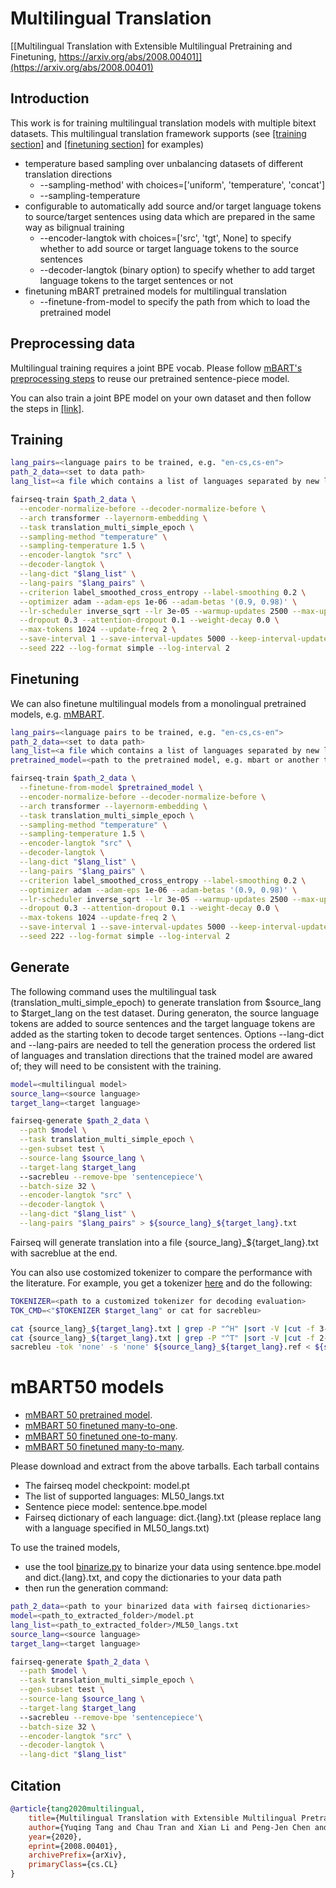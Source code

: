 # Multilingual Translation

[[Multilingual Translation with Extensible Multilingual Pretraining and Finetuning, https://arxiv.org/abs/2008.00401]](https://arxiv.org/abs/2008.00401)

## Introduction

This work is for training multilingual translation models with multiple bitext datasets. This multilingual translation framework supports (see [[training section]](#Training) and [[finetuning section]](#Finetuning) for examples)

* temperature based sampling over unbalancing datasets of different translation directions
  - --sampling-method' with
            choices=['uniform', 'temperature',  'concat']
  - --sampling-temperature
* configurable to automatically add source and/or target language tokens to source/target sentences using data which are prepared in the same way as bilignual training
  - --encoder-langtok with choices=['src', 'tgt', None] to specify whether to add source or target language tokens to the source sentences
  - --decoder-langtok (binary option) to specify whether to add target language tokens to the target sentences or not
* finetuning mBART pretrained models for multilingual translation
  - --finetune-from-model to specify the path from which to load the pretrained model

## Preprocessing data
Multilingual training requires a joint BPE vocab. Please follow [mBART's preprocessing steps](https://github.com/pytorch/fairseq/tree/main/examples/mbart#bpe-data) to reuse our pretrained sentence-piece model.

You can also train a joint BPE model on your own dataset and then follow the steps in [[link]](https://github.com/pytorch/fairseq/tree/main/examples/translation#multilingual-translation).

## Training


```bash
lang_pairs=<language pairs to be trained, e.g. "en-cs,cs-en">
path_2_data=<set to data path>
lang_list=<a file which contains a list of languages separated by new lines>

fairseq-train $path_2_data \
  --encoder-normalize-before --decoder-normalize-before \
  --arch transformer --layernorm-embedding \
  --task translation_multi_simple_epoch \
  --sampling-method "temperature" \
  --sampling-temperature 1.5 \
  --encoder-langtok "src" \
  --decoder-langtok \
  --lang-dict "$lang_list" \
  --lang-pairs "$lang_pairs" \
  --criterion label_smoothed_cross_entropy --label-smoothing 0.2 \
  --optimizer adam --adam-eps 1e-06 --adam-betas '(0.9, 0.98)' \
  --lr-scheduler inverse_sqrt --lr 3e-05 --warmup-updates 2500 --max-update 40000 \
  --dropout 0.3 --attention-dropout 0.1 --weight-decay 0.0 \
  --max-tokens 1024 --update-freq 2 \
  --save-interval 1 --save-interval-updates 5000 --keep-interval-updates 10 --no-epoch-checkpoints \
  --seed 222 --log-format simple --log-interval 2
```

## Finetuning
We can also finetune multilingual models from a monolingual pretrained models, e.g. [mMBART](https://github.com/pytorch/fairseq/tree/main/examples/mbart).
```bash
lang_pairs=<language pairs to be trained, e.g. "en-cs,cs-en">
path_2_data=<set to data path>
lang_list=<a file which contains a list of languages separated by new lines>
pretrained_model=<path to the pretrained model, e.g. mbart or another trained multilingual model>

fairseq-train $path_2_data \
  --finetune-from-model $pretrained_model \
  --encoder-normalize-before --decoder-normalize-before \
  --arch transformer --layernorm-embedding \
  --task translation_multi_simple_epoch \
  --sampling-method "temperature" \
  --sampling-temperature 1.5 \
  --encoder-langtok "src" \
  --decoder-langtok \
  --lang-dict "$lang_list" \
  --lang-pairs "$lang_pairs" \
  --criterion label_smoothed_cross_entropy --label-smoothing 0.2 \
  --optimizer adam --adam-eps 1e-06 --adam-betas '(0.9, 0.98)' \
  --lr-scheduler inverse_sqrt --lr 3e-05 --warmup-updates 2500 --max-update 40000 \
  --dropout 0.3 --attention-dropout 0.1 --weight-decay 0.0 \
  --max-tokens 1024 --update-freq 2 \
  --save-interval 1 --save-interval-updates 5000 --keep-interval-updates 10 --no-epoch-checkpoints \
  --seed 222 --log-format simple --log-interval 2
```
## Generate
The following command uses the multilingual task (translation_multi_simple_epoch) to generate translation  from $source_lang to $target_lang on the test dataset. During generaton, the source language tokens are added to source sentences and the target language tokens are added as the starting token to decode target sentences. Options --lang-dict and --lang-pairs are needed to tell the generation process the ordered list of languages and translation directions that the trained model are awared of; they will need to be consistent with the training.

```bash
model=<multilingual model>
source_lang=<source language>
target_lang=<target language>

fairseq-generate $path_2_data \
  --path $model \
  --task translation_multi_simple_epoch \
  --gen-subset test \
  --source-lang $source_lang \
  --target-lang $target_lang
  --sacrebleu --remove-bpe 'sentencepiece'\
  --batch-size 32 \
  --encoder-langtok "src" \
  --decoder-langtok \
  --lang-dict "$lang_list" \
  --lang-pairs "$lang_pairs" > ${source_lang}_${target_lang}.txt
```
Fairseq will generate translation into a file {source_lang}_${target_lang}.txt with sacreblue at the end.

You can also use costomized tokenizer to compare the performance with the literature. For example, you get a tokenizer [here](https://github.com/rsennrich/wmt16-scripts) and do the following:
```bash
TOKENIZER=<path to a customized tokenizer for decoding evaluation>
TOK_CMD=<"$TOKENIZER $target_lang" or cat for sacrebleu>

cat {source_lang}_${target_lang}.txt | grep -P "^H" |sort -V |cut -f 3- |$TOK_CMD > ${source_lang}_${target_lang}.hyp
cat {source_lang}_${target_lang}.txt | grep -P "^T" |sort -V |cut -f 2- |$TOK_CMD > ${source_lang}_${target_lang}.ref
sacrebleu -tok 'none' -s 'none' ${source_lang}_${target_lang}.ref < ${source_lang}_${target_lang}.hyp
```

# mBART50 models

* [mMBART 50 pretrained model](https://dl.fbaipublicfiles.com/fairseq/models/mbart50/mbart50.pretrained.tar.gz).
* [mMBART 50 finetuned many-to-one](https://dl.fbaipublicfiles.com/fairseq/models/mbart50/mbart50.ft.n1.tar.gz).
* [mMBART 50 finetuned one-to-many](https://dl.fbaipublicfiles.com/fairseq/models/mbart50/mbart50.ft.1n.tar.gz).
* [mMBART 50 finetuned many-to-many](https://dl.fbaipublicfiles.com/fairseq/models/mbart50/mbart50.ft.nn.tar.gz).

Please download and extract from the above tarballs. Each tarball contains
* The fairseq model checkpoint: model.pt
* The list of supported languages: ML50_langs.txt
* Sentence piece model: sentence.bpe.model
* Fairseq dictionary of each language: dict.{lang}.txt (please replace lang with a language specified in ML50_langs.txt)

To use the trained models,
* use the tool [binarize.py](./data_scripts/binarize.py) to binarize your data using sentence.bpe.model and dict.{lang}.txt, and copy the dictionaries to your data path
* then run the generation command:
```bash
path_2_data=<path to your binarized data with fairseq dictionaries>
model=<path_to_extracted_folder>/model.pt
lang_list=<path_to_extracted_folder>/ML50_langs.txt
source_lang=<source language>
target_lang=<target language>

fairseq-generate $path_2_data \
  --path $model \
  --task translation_multi_simple_epoch \
  --gen-subset test \
  --source-lang $source_lang \
  --target-lang $target_lang
  --sacrebleu --remove-bpe 'sentencepiece'\
  --batch-size 32 \
  --encoder-langtok "src" \
  --decoder-langtok \
  --lang-dict "$lang_list"
```

## Citation

```bibtex
@article{tang2020multilingual,
    title={Multilingual Translation with Extensible Multilingual Pretraining and Finetuning},
    author={Yuqing Tang and Chau Tran and Xian Li and Peng-Jen Chen and Naman Goyal and Vishrav Chaudhary and Jiatao Gu and Angela Fan},
    year={2020},
    eprint={2008.00401},
    archivePrefix={arXiv},
    primaryClass={cs.CL}
}
```
